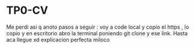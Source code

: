 # TP0-CV
Me perdi asi q anoto pasos a seguir : voy a code local y copio el https , lo copio y en escritorio abro la terminal poniendo git clone y ese link. Hasta aca llegue xd
explicacion perfecta miloco

